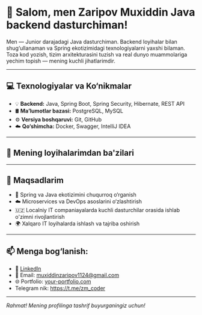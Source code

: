 # 👋 Salom, men Zaripov Muxiddin Java backend dasturchiman!

Men — Junior darajadagi Java dasturchiman. Backend loyihalar bilan shug‘ullanaman va Spring ekotizimidagi texnologiyalarni yaxshi bilaman. Toza kod yozish, tizim arxitekturasini tuzish va real dunyo muammolariga yechim topish — mening kuchli jihatlarimdir.

---

## 💻 Texnologiyalar va Ko‘nikmalar
- 💡 **Backend:** Java, Spring Boot, Spring Security, Hibernate, REST API
- 🛢 **Ma’lumotlar bazasi:** PostgreSQL, MySQL
- ⚙️ **Versiya boshqaruvi:** Git, GitHub
- ☁️ **Qo‘shimcha:** Docker, Swagger, IntelliJ IDEA

---

## 🚀 Mening loyihalarimdan ba'zilari

---

## 🎯 Maqsadlarim
- 🔄 Spring va Java ekotizimini chuqurroq o‘rganish
- ☁️ Microservices va DevOps asoslarini o‘zlashtirish
- 🇺🇿 Localniy IT companiayalarda kuchli dasturchilar orasida ishlab o'zimni rivojlantirish
- 🌍 Xalqaro IT loyihalarda ishlash va tajriba oshirish

---

## 📫 Menga bog‘lanish:
- 💼 [LinkedIn](https://www.linkedin.com/in/muxiddin-zaripov-735b20284/)
- 📧 Email: muxiddinzaripov1124@gmail.com
- 🌐 Portfolio: [your-portfolio.com](https://drive.google.com/file/d/1DyXtREBx-47uKrXWExPSSicHhnJTTW5q/view?usp=sharing)
-    Telegram nik: https://t.me/zm_coder

---

*Rahmat! Mening profilinga tashrif buyurganingiz uchun!*
